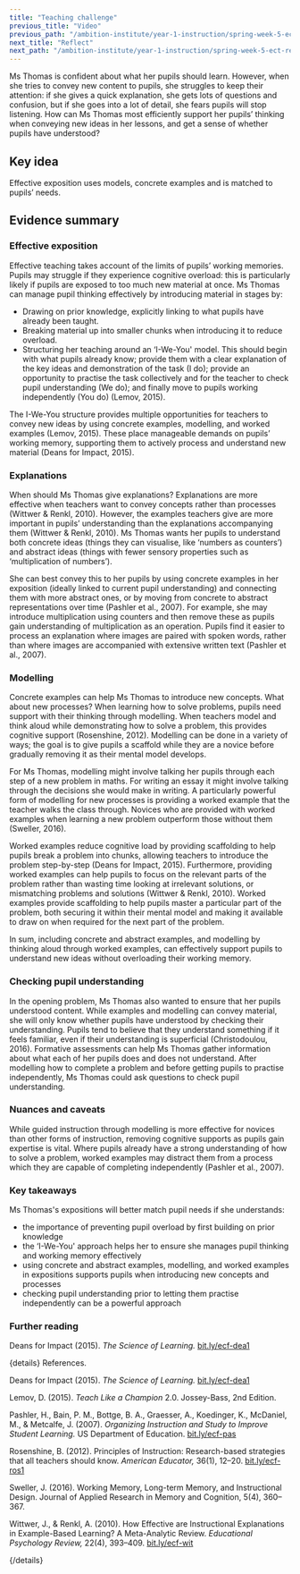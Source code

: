 ```yaml
---
title: "Teaching challenge"
previous_title: "Video"
previous_path: "/ambition-institute/year-1-instruction/spring-week-5-ect-video"
next_title: "Reflect"
next_path: "/ambition-institute/year-1-instruction/spring-week-5-ect-reflect"
---
```



Ms Thomas is confident about what her pupils should learn. However, when she tries to convey new content to pupils, she struggles to keep their attention: if she gives a quick explanation, she gets lots of questions and confusion, but if she goes into a lot of detail, she fears pupils will stop listening. How can Ms Thomas most efficiently support her pupils’ thinking when conveying new ideas in her lessons, and get a sense of whether pupils have understood?

## Key idea

Effective exposition uses models, concrete examples and is matched to pupils’ needs.

## Evidence summary

### Effective exposition

Effective teaching takes account of the limits of pupils’ working memories. Pupils may struggle if they experience cognitive overload: this is particularly likely if pupils are exposed to too much new material at once. Ms Thomas can manage pupil thinking effectively by introducing material in stages by:

- Drawing on prior knowledge, explicitly linking to what pupils have already been taught.
- Breaking material up into smaller chunks when introducing it to reduce overload.
- Structuring her teaching around an ‘I-We-You' model. This should begin with what pupils already know; provide them with a clear explanation of the key ideas and demonstration of the task (I do); provide an opportunity to practise the task collectively and for the teacher to check pupil understanding (We do); and finally move to pupils working independently (You do) (Lemov, 2015).

The I-We-You structure provides multiple opportunities for teachers to convey new ideas by using concrete examples, modelling, and worked examples (Lemov, 2015). These place manageable demands on pupils’ working memory, supporting them to actively process and understand new material (Deans for Impact, 2015).

### Explanations

When should Ms Thomas give explanations? Explanations are more effective when teachers want to convey concepts rather than processes (Wittwer & Renkl, 2010). However, the examples teachers give are more important in pupils’ understanding than the explanations accompanying them (Wittwer & Renkl, 2010). Ms Thomas wants her pupils to understand both concrete ideas (things they can visualise, like ‘numbers as counters’) and abstract ideas (things with fewer sensory properties such as ‘multiplication of numbers’).

She can best convey this to her pupils by using concrete examples in her exposition (ideally linked to current pupil understanding) and connecting them with more abstract ones, or by moving from concrete to abstract representations over time (Pashler et al., 2007). For example, she may introduce multiplication using counters and then remove these as pupils gain understanding of multiplication as an operation. Pupils find it easier to process an explanation where images are paired with spoken words, rather than where images are accompanied with extensive written text (Pashler et al., 2007).

### Modelling

Concrete examples can help Ms Thomas to introduce new concepts. What about new processes? When learning how to solve problems, pupils need support with their thinking through modelling. When teachers model and think aloud while demonstrating how to solve a problem, this provides cognitive support (Rosenshine, 2012). Modelling can be done in a variety of ways; the goal is to give pupils a scaffold while they are a novice before gradually removing it as their mental model develops.

For Ms Thomas, modelling might involve talking her pupils through each step of a new problem in maths. For writing an essay it might involve talking through the decisions she would make in writing. A particularly powerful form of modelling for new processes is providing a worked example that the teacher walks the class through. Novices who are provided with worked examples when learning a new problem outperform those without them (Sweller, 2016).

Worked examples reduce cognitive load by providing scaffolding to help pupils break a problem into chunks, allowing teachers to introduce the problem step-by-step (Deans for Impact, 2015). Furthermore, providing worked examples can help pupils to focus on the relevant parts of the problem rather than wasting time looking at irrelevant solutions, or mismatching problems and solutions (Wittwer & Renkl, 2010). Worked examples provide scaffolding to help pupils master a particular part of the problem, both securing it within their mental model and making it available to draw on when required for the next part of the problem.

In sum, including concrete and abstract examples, and modelling by thinking aloud through worked examples, can effectively support pupils to understand new ideas without overloading their working memory.

### Checking pupil understanding

In the opening problem, Ms Thomas also wanted to ensure that her pupils understood content. While examples and modelling can convey material, she will only know whether pupils have understood by checking their understanding. Pupils tend to believe that they understand something if it feels familiar, even if their understanding is superficial (Christodoulou, 2016). Formative assessments can help Ms Thomas gather information about what each of her pupils does and does not understand. After modelling how to complete a problem and before getting pupils to practise independently, Ms Thomas could ask questions to check pupil understanding.

### Nuances and caveats

While guided instruction through modelling is more effective for novices than other forms of instruction, removing cognitive supports as pupils gain expertise is vital. Where pupils already have a strong understanding of how to solve a problem, worked examples may distract them from a process which they are capable of completing independently (Pashler et al., 2007).



### Key takeaways
Ms Thomas's expositions will better match pupil needs if she understands:
- the importance of preventing pupil overload by first building on prior knowledge 
- the ‘I-We-You' approach helps her to ensure she manages pupil thinking and working memory effectively 
- using concrete and abstract examples, modelling, and worked examples in expositions supports pupils when introducing new concepts and processes 
- checking pupil understanding prior to letting them practise independently can be a powerful approach


### Further reading

Deans for Impact (2015). _The Science of Learning._ [bit.ly/ecf-dea1](http://bit.ly/ecf-dea1)

{details}
References.


Deans for Impact (2015). _The Science of Learning._ <a href="http://bit.ly/ecf-dea1" target="_blank" rel="noopener">bit.ly/ecf-dea1</a>

Lemov, D. (2015). _Teach Like a Champion_ 2.0. Jossey-Bass, 2nd Edition.

Pashler, H., Bain, P. M., Bottge, B. A., Graesser, A., Koedinger, K., McDaniel, M., &amp; Metcalfe, J. (2007). _Organizing Instruction and Study to Improve Student Learning._ US Department of Education. <a href="http://bit.ly/ecf-pas" target="_blank" rel="noopener">bit.ly/ecf-pas</a>

Rosenshine, B. (2012). Principles of Instruction: Research-based strategies that all teachers should know. _American Educator,_ 36(1), 12–20. <a href="http://bit.ly/ecf-ros1." target="_blank" rel="noopener">bit.ly/ecf-ros1</a>

Sweller, J. (2016). Working Memory, Long-term Memory, and Instructional Design. Journal of Applied Research in Memory and Cognition, 5(4), 360–367.

Wittwer, J., &amp; Renkl, A. (2010). How Effective are Instructional Explanations in Example-Based Learning? A Meta-Analytic Review. _Educational Psychology Review,_ 22(4), 393–409. <a href="http://bit.ly/ecf-wit." target="_blank" rel="noopener">bit.ly/ecf-wit</a>

{/details}

